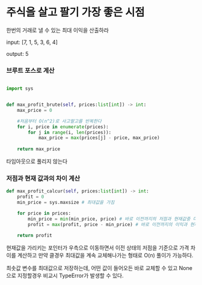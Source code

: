 # 주식을 살고 팔기 가장 좋은 시점

한번의 거래로 낼 수 있는 최대 이익을 산출하라


input: [7, 1, 5, 3, 6, 4]


output: 5

### 브루트 포스로 계산
```python

import sys


def max_profit_brute(self, prices:list[int]) -> int:
    max_price = 0

    #처음부터 O(n^2)로 사고팔고를 반복한다
    for i, price in enumerate(prices):
        for j in range(i, len(prices)):
            max_price = max(prices[j] - price, max_price)
    
    return max_price
```

타임아웃으로 풀리지 않는다


### 저점과 현재 값과의 차이 계산

```python
def max_profit_calcur(self, prices:list[int]) -> int:
    profit = 0
    min_price = sys.maxsize # 최대값을 가짐

    for price in prices:
        min_price = min(min_price, price) # 바로 이전까지의 저점과 현재값중 더 작은 값을 min_price에 입력
        profit = max(profit, price - min_price) # 바로 이전까지의 이익과 현재값 - 저점 중 더 큰 값을 profit에 입력

    return profit
```
현재값을 가리키는 포인터가 우측으로 이동하면서 이전 상태의 저점을 기준으로 가격 차이를 계산하고 만약 클경우 최대값을 계속 교체해나가는 형태로 O(n) 풀이가 가능하다.


최솟값 변수를 최대값으로 저장하는데, 어떤 값이 들어오든 바로 교체할 수 있고 None으로 지정할경우 비교시 TypeError가 발생할 수 있다.
